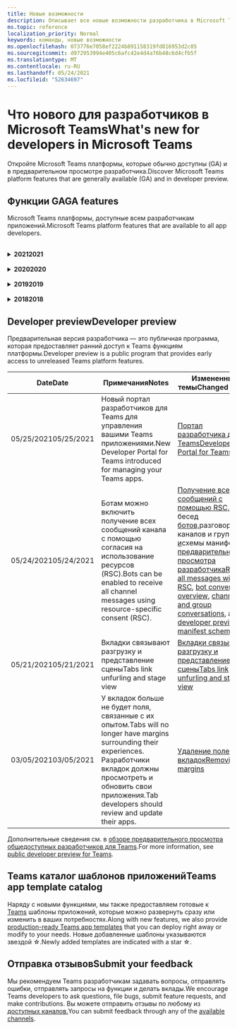 ```yaml
---
title: Новые возможности
description: Описывает все новые возможности разработчика в Microsoft Teams
ms.topic: reference
localization_priority: Normal
keywords: команды, новые возможности
ms.openlocfilehash: 073776e7058ef2224b891158319fd816953d2c05
ms.sourcegitcommit: d972953994e405c6afc42e4d4a76b48c6d4cfb5f
ms.translationtype: MT
ms.contentlocale: ru-RU
ms.lasthandoff: 05/24/2021
ms.locfileid: "52634697"
---
```

# <a name="whats-new-for-developers-in-microsoft-teams"></a><span data-ttu-id="740b9-104">Что нового для разработчиков в Microsoft Teams</span><span class="sxs-lookup"><span data-stu-id="740b9-104">What's new for developers in Microsoft Teams</span></span>

<span data-ttu-id="740b9-105">Откройте Microsoft Teams платформы, которые обычно доступны (GA) и в предварительном просмотре разработчика.</span><span class="sxs-lookup"><span data-stu-id="740b9-105">Discover Microsoft Teams platform features that are generally available (GA) and in developer preview.</span></span>

## <a name="ga-features"></a><span data-ttu-id="740b9-106">Функции GA</span><span class="sxs-lookup"><span data-stu-id="740b9-106">GA features</span></span>

<span data-ttu-id="740b9-107">Microsoft Teams платформы, доступные всем разработчикам приложений.</span><span class="sxs-lookup"><span data-stu-id="740b9-107">Microsoft Teams platform features that are available to all app developers.</span></span>

<br>

<details>

<summary><span data-ttu-id="740b9-108"><b>2021</b></span><span class="sxs-lookup"><span data-stu-id="740b9-108"><b>2021</b></span></span></summary>

| <span data-ttu-id="740b9-109">**Date**</span><span class="sxs-lookup"><span data-stu-id="740b9-109">**Date**</span></span> | <span data-ttu-id="740b9-110">**Примечания**</span><span class="sxs-lookup"><span data-stu-id="740b9-110">**Notes**</span></span> | <span data-ttu-id="740b9-111">**Измененные темы**</span><span class="sxs-lookup"><span data-stu-id="740b9-111">**Changed topics**</span></span> |
| -------- | --------- | ------------------ |
|<span data-ttu-id="740b9-112">5/24/2021</span><span class="sxs-lookup"><span data-stu-id="740b9-112">5/24/2021</span></span>|<span data-ttu-id="740b9-113">Обновленные Teams руководства по разработке приложений с мобильными шаблонами и другими.</span><span class="sxs-lookup"><span data-stu-id="740b9-113">Updated Teams app design guidelines with mobile patterns and more.</span></span>|[<span data-ttu-id="740b9-114">Проектирование Teams приложения</span><span class="sxs-lookup"><span data-stu-id="740b9-114">Designing your Teams app</span></span>](~/concepts/design/design-teams-app-overview.md)
|<span data-ttu-id="740b9-115">03/18/2021</span><span class="sxs-lookup"><span data-stu-id="740b9-115">03/18/2021</span></span>|<span data-ttu-id="740b9-116">Примечание. Пожалуйста, обнови версию **4.10** или выше SDK Bot Framework, как мы начали с процесса амортизации для `TeamsInfo.getMembers` и `TeamsInfo.GetMembersAsync` .</span><span class="sxs-lookup"><span data-stu-id="740b9-116">Notice: **Please update to version 4.10 or above of the Bot Framework SDK** as we've started with the deprecation process for `TeamsInfo.getMembers` and `TeamsInfo.GetMembersAsync`.</span></span> | [<span data-ttu-id="740b9-117">Изменения API-интерфейса Bot для участников группы или чата</span><span class="sxs-lookup"><span data-stu-id="740b9-117">Bot API Changes for Team/Chat Members</span></span>](resources/team-chat-member-api-changes.md) |
|<span data-ttu-id="740b9-118">05/13/2021</span><span class="sxs-lookup"><span data-stu-id="740b9-118">05/13/2021</span></span>|<span data-ttu-id="740b9-119">Добавлены сведения о mConnect и Skooler.</span><span class="sxs-lookup"><span data-stu-id="740b9-119">Added information on mConnect and Skooler.</span></span>|[<span data-ttu-id="740b9-120">Система управления обучением Moodle</span><span class="sxs-lookup"><span data-stu-id="740b9-120">Moodle learning management system</span></span>](resources/moodle-overview.md)
|<span data-ttu-id="740b9-121">05/10/2021</span><span class="sxs-lookup"><span data-stu-id="740b9-121">05/10/2021</span></span>| <span data-ttu-id="740b9-122">Манифест v1.10 выпущен.</span><span class="sxs-lookup"><span data-stu-id="740b9-122">Manifest v1.10 is released.</span></span>|[<span data-ttu-id="740b9-123">Схема манифеста</span><span class="sxs-lookup"><span data-stu-id="740b9-123">Manifest schema</span></span>](resources/schema/manifest-schema.md) |
|<span data-ttu-id="740b9-124">05/10/2021</span><span class="sxs-lookup"><span data-stu-id="740b9-124">05/10/2021</span></span>| <span data-ttu-id="740b9-125">Новая функция настройки приложения.</span><span class="sxs-lookup"><span data-stu-id="740b9-125">New app customization feature.</span></span>| [<span data-ttu-id="740b9-126">Включить оргии для настройки приложения</span><span class="sxs-lookup"><span data-stu-id="740b9-126">Enable orgs to customize your app</span></span>](concepts/design/enable-app-customization.md) |
|<span data-ttu-id="740b9-127">05/07/2021</span><span class="sxs-lookup"><span data-stu-id="740b9-127">05/07/2021</span></span>| <span data-ttu-id="740b9-128">Глубокие ссылки для аудио- и видеозвонков в чате.</span><span class="sxs-lookup"><span data-stu-id="740b9-128">Deep links for audio and video calls in chat.</span></span> |[<span data-ttu-id="740b9-129">Прямые ссылки</span><span class="sxs-lookup"><span data-stu-id="740b9-129">Deep links</span></span>](concepts/build-and-test/deep-links.md#deep-linking-to-an-audio-or-audio-video-call) |
|<span data-ttu-id="740b9-130">04/30/2021</span><span class="sxs-lookup"><span data-stu-id="740b9-130">04/30/2021</span></span>|<span data-ttu-id="740b9-131">Новые рекомендации по публикации приложений в Teams магазине.</span><span class="sxs-lookup"><span data-stu-id="740b9-131">New guidance on how to publish apps to the Teams store.</span></span>|<span data-ttu-id="740b9-132">[Публикация приложения в Teams и](concepts/deploy-and-publish/appsource/publish.md)Teams для [хранения](concepts/deploy-and-publish/appsource/prepare/teams-store-validation-guidelines.md)</span><span class="sxs-lookup"><span data-stu-id="740b9-132">[Publish your app to the Teams store](concepts/deploy-and-publish/appsource/publish.md), [Teams store validation guidelines](concepts/deploy-and-publish/appsource/prepare/teams-store-validation-guidelines.md)</span></span> |
| <span data-ttu-id="740b9-133">04/29/2021</span><span class="sxs-lookup"><span data-stu-id="740b9-133">04/29/2021</span></span> | <span data-ttu-id="740b9-134">Новое: универсальные действия для адаптивных карт.</span><span class="sxs-lookup"><span data-stu-id="740b9-134">New: Universal Actions for Adaptive Cards.</span></span> | [<span data-ttu-id="740b9-135">Универсальные действия для адаптивных карточек</span><span class="sxs-lookup"><span data-stu-id="740b9-135">Universal Actions for Adaptive Cards</span></span>](task-modules-and-cards/cards/universal-actions-for-adaptive-cards/overview.md) |
|<span data-ttu-id="740b9-136">03/18/2021</span><span class="sxs-lookup"><span data-stu-id="740b9-136">03/18/2021</span></span>|<span data-ttu-id="740b9-137">Примечание. Обновление до версии 4.10 или выше SDK Bot Framework, как мы начали с процесса амортизации для `TeamsInfo.getMembers` и `TeamsInfo.GetMembersAsync` .</span><span class="sxs-lookup"><span data-stu-id="740b9-137">Notice: Update to version 4.10 or above of the Bot Framework SDK, as we've started with the deprecation process for `TeamsInfo.getMembers` and `TeamsInfo.GetMembersAsync`.</span></span> | [<span data-ttu-id="740b9-138">Изменения API-интерфейса Bot для участников группы или чата</span><span class="sxs-lookup"><span data-stu-id="740b9-138">Bot API Changes for Team/Chat Members</span></span>](resources/team-chat-member-api-changes.md) |
|<span data-ttu-id="740b9-139">03/05/2021</span><span class="sxs-lookup"><span data-stu-id="740b9-139">03/05/2021</span></span>|<span data-ttu-id="740b9-140">Примечание. У вкладок больше не будет поля, связанные с их опытом.</span><span class="sxs-lookup"><span data-stu-id="740b9-140">Notice: Tabs will no longer have margins surrounding their experiences.</span></span> <span data-ttu-id="740b9-141">Разработчики вкладок должны просмотреть и обновить свои приложения.</span><span class="sxs-lookup"><span data-stu-id="740b9-141">Tab developers should review and update their apps.</span></span> | [<span data-ttu-id="740b9-142">Удаление полей вкладок</span><span class="sxs-lookup"><span data-stu-id="740b9-142">Removing tab margins</span></span>](resources/removing-tab-margins.md) |
|<span data-ttu-id="740b9-143">03/05/2021</span><span class="sxs-lookup"><span data-stu-id="740b9-143">03/05/2021</span></span>|<span data-ttu-id="740b9-144">По умолчанию область установки и возможности групповой установки в предварительном просмотре разработчика.</span><span class="sxs-lookup"><span data-stu-id="740b9-144">Default install scope and group capability is in developer preview.</span></span>| [<span data-ttu-id="740b9-145">Возможности установки по умолчанию и группы</span><span class="sxs-lookup"><span data-stu-id="740b9-145">Default install scope and group capability</span></span>](concepts/deploy-and-publish/add-default-install-scope.md) |
|<span data-ttu-id="740b9-146">03/05/2021</span><span class="sxs-lookup"><span data-stu-id="740b9-146">03/05/2021</span></span>|<span data-ttu-id="740b9-147">Reorder personal app tabs.</span><span class="sxs-lookup"><span data-stu-id="740b9-147">Reorder personal app tabs.</span></span>|[<span data-ttu-id="740b9-148">Reorder the chat tab in personal apps</span><span class="sxs-lookup"><span data-stu-id="740b9-148">Reorder the chat tab in personal apps</span></span>](tabs/how-to/create-tab-pages/content-page.md#reorder-static-personal-tabs)|
|<span data-ttu-id="740b9-149">03/04/2021</span><span class="sxs-lookup"><span data-stu-id="740b9-149">03/04/2021</span></span>|<span data-ttu-id="740b9-150">Маскировка сведений в адаптивных картах.</span><span class="sxs-lookup"><span data-stu-id="740b9-150">Information masking in Adaptive cards.</span></span>| [<span data-ttu-id="740b9-151">Маскировка сведений в адаптивных картах</span><span class="sxs-lookup"><span data-stu-id="740b9-151">Information masking in Adaptive cards</span></span>](task-modules-and-cards/cards/cards-format.md#information-masking-in-adaptive-cards) |
|<span data-ttu-id="740b9-152">02/19/2021</span><span class="sxs-lookup"><span data-stu-id="740b9-152">02/19/2021</span></span>|<span data-ttu-id="740b9-153">Добавлены возможности расположения.</span><span class="sxs-lookup"><span data-stu-id="740b9-153">Added location capabilities.</span></span> <br/> <span data-ttu-id="740b9-154">Сведения о возможностях расположения добавляются в обзор возможностей устройства, разрешения родных устройств, интеграцию возможностей мультимедиа, а также файлы возможностей сканера QR или штрихкода.</span><span class="sxs-lookup"><span data-stu-id="740b9-154">Location capabilities information is added in the device capabilities overview, native device permissions, integrate media capabilities, and QR or barcode scanner capability files.</span></span>|<span data-ttu-id="740b9-155">[Обзор](concepts/device-capabilities/device-capabilities-overview.md), [Запрос разрешений устройств](concepts/device-capabilities/native-device-permissions.md), [Интеграция возможностей](concepts/device-capabilities/mobile-camera-image-permissions.md)мультимедиа , [Интеграция QR](concepts/device-capabilities/qr-barcode-scanner-capability.md)или возможности сканера штрихкодов , [Интеграция возможностей расположения](concepts/device-capabilities/location-capability.md)</span><span class="sxs-lookup"><span data-stu-id="740b9-155">[Overview](concepts/device-capabilities/device-capabilities-overview.md), [Request device permissions](concepts/device-capabilities/native-device-permissions.md), [Integrate media capabilities](concepts/device-capabilities/mobile-camera-image-permissions.md), [Integrate QR or barcode scanner capability](concepts/device-capabilities/qr-barcode-scanner-capability.md), [Integrate location capabilities](concepts/device-capabilities/location-capability.md)</span></span> |
|<span data-ttu-id="740b9-156">02/18/2021</span><span class="sxs-lookup"><span data-stu-id="740b9-156">02/18/2021</span></span>|<span data-ttu-id="740b9-157">Добавлена возможность сканера QR или штрихкода.</span><span class="sxs-lookup"><span data-stu-id="740b9-157">Added QR or barcode scanner capability.</span></span> <br/> <span data-ttu-id="740b9-158">Сведения о возможностях сканера QR или штрихкодов добавляются в обзор возможностей устройства, разрешения на личные устройства и интеграцию файлов возможностей мультимедиа.</span><span class="sxs-lookup"><span data-stu-id="740b9-158">QR or barcode scanner  capability information is added in the device capabilities overview, native device permissions, and integrate media capabilities files.</span></span>|<span data-ttu-id="740b9-159">[Обзор](concepts/device-capabilities/device-capabilities-overview.md), [Запрос разрешений устройств](concepts/device-capabilities/native-device-permissions.md), [Интеграция возможностей мультимедиа](concepts/device-capabilities/mobile-camera-image-permissions.md), [Интеграция QR или сканер штрихкодов](concepts/device-capabilities/qr-barcode-scanner-capability.md)</span><span class="sxs-lookup"><span data-stu-id="740b9-159">[Overview](concepts/device-capabilities/device-capabilities-overview.md), [Request device permissions](concepts/device-capabilities/native-device-permissions.md), [Integrate media capabilities](concepts/device-capabilities/mobile-camera-image-permissions.md), [Integrate QR or barcode scanner capability](concepts/device-capabilities/qr-barcode-scanner-capability.md)</span></span> |
|<span data-ttu-id="740b9-160">02/09/2021</span><span class="sxs-lookup"><span data-stu-id="740b9-160">02/09/2021</span></span>|<span data-ttu-id="740b9-161">Добавлен обзор возможностей устройства.</span><span class="sxs-lookup"><span data-stu-id="740b9-161">Added device capabilities overview.</span></span> <br/> <span data-ttu-id="740b9-162">Сведения о возможностях микрофона добавляются в разрешения на родном устройстве и интегрируют файлы возможностей мультимедиа.</span><span class="sxs-lookup"><span data-stu-id="740b9-162">Microphone capability information is added in the native device permissions and integrate media capabilities files.</span></span>|<span data-ttu-id="740b9-163">[Обзор](concepts/device-capabilities/device-capabilities-overview.md), [Запрос разрешений устройств](concepts/device-capabilities/native-device-permissions.md), [Интеграция возможностей мультимедиа](concepts/device-capabilities/mobile-camera-image-permissions.md)</span><span class="sxs-lookup"><span data-stu-id="740b9-163">[Overview](concepts/device-capabilities/device-capabilities-overview.md), [Request device permissions](concepts/device-capabilities/native-device-permissions.md), [Integrate media capabilities](concepts/device-capabilities/mobile-camera-image-permissions.md)</span></span>|

<br>

</details>

<br>

<details>
  
<summary><span data-ttu-id="740b9-164"><b>2020</b></span><span class="sxs-lookup"><span data-stu-id="740b9-164"><b>2020</b></span></span></summary>

| <span data-ttu-id="740b9-165">**Date**</span><span class="sxs-lookup"><span data-stu-id="740b9-165">**Date**</span></span> | <span data-ttu-id="740b9-166">**Примечания**</span><span class="sxs-lookup"><span data-stu-id="740b9-166">**Notes**</span></span> | <span data-ttu-id="740b9-167">**Измененные темы**</span><span class="sxs-lookup"><span data-stu-id="740b9-167">**Changed topics**</span></span> |
| -------- | --------- | ------------------ |
|<span data-ttu-id="740b9-168">11/30/2020</span><span class="sxs-lookup"><span data-stu-id="740b9-168">11/30/2020</span></span>|<span data-ttu-id="740b9-169">Интеграция платформы удостоверений с Teams набор средств и Visual Studio Code для вкладок.</span><span class="sxs-lookup"><span data-stu-id="740b9-169">Identity platform integration with Teams Toolkit and Visual Studio Code for tabs.</span></span>|[<span data-ttu-id="740b9-170">Проверка подлинности с одним входом с Teams набор средств и Visual Studio Code для вкладок</span><span class="sxs-lookup"><span data-stu-id="740b9-170">Single sign-on authentication with Teams Toolkit and Visual Studio Code for tabs</span></span>](toolkit/visual-studio-code-tab-sso.md)|
|<span data-ttu-id="740b9-171">11/16/2020</span><span class="sxs-lookup"><span data-stu-id="740b9-171">11/16/2020</span></span>|<span data-ttu-id="740b9-172">Teams манифеста приложения, обновленного до версии 1.8.</span><span class="sxs-lookup"><span data-stu-id="740b9-172">Teams app manifest updated to version 1.8.</span></span>|[<span data-ttu-id="740b9-173">Справка: схема манифеста для Microsoft Teams</span><span class="sxs-lookup"><span data-stu-id="740b9-173">Reference: Manifest schema for Microsoft Teams</span></span>](resources/schema/manifest-schema.md)|
|<span data-ttu-id="740b9-174">11/10/2020</span><span class="sxs-lookup"><span data-stu-id="740b9-174">11/10/2020</span></span>|<span data-ttu-id="740b9-175">Teams руководства по разработке ботов.</span><span class="sxs-lookup"><span data-stu-id="740b9-175">Teams bot design guidelines.</span></span>|[<span data-ttu-id="740b9-176">Рекомендации по проектированию ботов</span><span class="sxs-lookup"><span data-stu-id="740b9-176">Bot design guidelines</span></span>](bots/design/bots.md)|
|<span data-ttu-id="740b9-177">09/30/2020</span><span class="sxs-lookup"><span data-stu-id="740b9-177">09/30/2020</span></span>|<span data-ttu-id="740b9-178">Теперь поддерживается отправка и получение файлов ботам на мобильных устройствах.</span><span class="sxs-lookup"><span data-stu-id="740b9-178">Sending and receiving files to bots on mobile devices is now supported.</span></span>|[<span data-ttu-id="740b9-179">Отправка и получение файлов через бот</span><span class="sxs-lookup"><span data-stu-id="740b9-179">Send and receive files through your bot</span></span>](resources/bot-v3/bots-files.md)|
|<span data-ttu-id="740b9-180">09/22/2020</span><span class="sxs-lookup"><span data-stu-id="740b9-180">09/22/2020</span></span>|<span data-ttu-id="740b9-181">Новые сведения для начала работы с Teams разработкой.</span><span class="sxs-lookup"><span data-stu-id="740b9-181">New information for getting started with Teams development.</span></span>|[<span data-ttu-id="740b9-182">Создание первого обзора Teams приложения</span><span class="sxs-lookup"><span data-stu-id="740b9-182">Build your first Teams app overview</span></span>](build-your-first-app/build-first-app-overview.md)|
|<span data-ttu-id="740b9-183">09/18/2020</span><span class="sxs-lookup"><span data-stu-id="740b9-183">09/18/2020</span></span>|<span data-ttu-id="740b9-184">Поддержка приложений для собраний Teams (Предварительная версия выпуска).</span><span class="sxs-lookup"><span data-stu-id="740b9-184">Support for in-meeting Teams apps (Release Preview).</span></span>|<span data-ttu-id="740b9-185">[Создание приложений для Teams собраний](apps-in-teams-meetings/create-apps-for-teams-meetings.md) и [приложений в Teams собраниях](apps-in-teams-meetings/teams-apps-in-meetings.md)</span><span class="sxs-lookup"><span data-stu-id="740b9-185">[Create apps for Teams meetings](apps-in-teams-meetings/create-apps-for-teams-meetings.md) and [Apps in Teams meetings](apps-in-teams-meetings/teams-apps-in-meetings.md)</span></span>|
|<span data-ttu-id="740b9-186">08/19/2020</span><span class="sxs-lookup"><span data-stu-id="740b9-186">08/19/2020</span></span>|<span data-ttu-id="740b9-187">Импорт Teams с помощью Microsoft Graph.</span><span class="sxs-lookup"><span data-stu-id="740b9-187">Import Teams messages with Microsoft Graph.</span></span>|[<span data-ttu-id="740b9-188">Импорт сообщений из сторонних платформ в Teams с помощью Microsoft Graph</span><span class="sxs-lookup"><span data-stu-id="740b9-188">Import third-party platform messages to Teams using Microsoft Graph</span></span>](graph-api/import-messages/import-external-messages-to-teams.md)
| <span data-ttu-id="740b9-189">08/12/2020</span><span class="sxs-lookup"><span data-stu-id="740b9-189">08/12/2020</span></span> |<span data-ttu-id="740b9-190">Поддержка адаптивных карт в входящий веб-сайт перенесена в ga.</span><span class="sxs-lookup"><span data-stu-id="740b9-190">Adaptive Cards support in incoming webhook moved to GA.</span></span>|[<span data-ttu-id="740b9-191">Отправка адаптивных карточек с помощью входящего веб-перехватчика</span><span class="sxs-lookup"><span data-stu-id="740b9-191">Send adaptive cards using an incoming webhook</span></span>](~/webhooks-and-connectors/how-to/connectors-using.md#send-adaptive-cards-using-an-incoming-webhook) |
|<span data-ttu-id="740b9-192">08/10/2020</span><span class="sxs-lookup"><span data-stu-id="740b9-192">08/10/2020</span></span>|<span data-ttu-id="740b9-193">Начало создания Teams приложений с помощью Visual Studio набор средств.</span><span class="sxs-lookup"><span data-stu-id="740b9-193">Get started building Teams apps with the Visual Studio Toolkit.</span></span>|[<span data-ttu-id="740b9-194">Создание приложений с помощью Microsoft Teams набор средств и Visual Studio Code</span><span class="sxs-lookup"><span data-stu-id="740b9-194">Build apps with the Microsoft Teams Toolkit and Visual Studio Code</span></span>](toolkit/visual-studio-overview.md) |
|<span data-ttu-id="740b9-195">08/06/2020</span><span class="sxs-lookup"><span data-stu-id="740b9-195">08/06/2020</span></span>|<span data-ttu-id="740b9-196">Поддержка проверки подлинности tabs SSO.</span><span class="sxs-lookup"><span data-stu-id="740b9-196">Support for Tabs SSO authentication.</span></span>|[<span data-ttu-id="740b9-197">Разработка вкладки SSO Microsoft Teams</span><span class="sxs-lookup"><span data-stu-id="740b9-197">Develop an SSO Microsoft Teams Tab</span></span>](tabs/how-to/authentication/auth-aad-sso.md#develop-an-sso-microsoft-teams-tab) |
|<span data-ttu-id="740b9-198">07/27/2020</span><span class="sxs-lookup"><span data-stu-id="740b9-198">07/27/2020</span></span> | <span data-ttu-id="740b9-199">Graph активных ботов и сообщений (Public Preview).</span><span class="sxs-lookup"><span data-stu-id="740b9-199">Graph proactive bots and messages (Public Preview).</span></span>|[<span data-ttu-id="740b9-200">Включить активную установку ботов и активный обмен сообщениями в Teams с microsoft Graph</span><span class="sxs-lookup"><span data-stu-id="740b9-200">Enable proactive bot installation and proactive messaging in Teams with Microsoft Graph</span></span>](graph-api/proactive-bots-and-messages/graph-proactive-bots-and-messages.md)|
| <span data-ttu-id="740b9-201">07/22/2020</span><span class="sxs-lookup"><span data-stu-id="740b9-201">07/22/2020</span></span> |<span data-ttu-id="740b9-202">Обновления возможностей мобильных устройств.</span><span class="sxs-lookup"><span data-stu-id="740b9-202">Mobile device capability updates.</span></span>|[<span data-ttu-id="740b9-203">Запрос разрешений устройства для вкладки Microsoft Teams</span><span class="sxs-lookup"><span data-stu-id="740b9-203">Request device permissions for your Microsoft Teams tab</span></span>](concepts/device-capabilities/native-device-permissions.md) |
|<span data-ttu-id="740b9-204">07/20/2020</span><span class="sxs-lookup"><span data-stu-id="740b9-204">07/20/2020</span></span>|<span data-ttu-id="740b9-205">Teams Средство проверки приложений для отправки appSource.</span><span class="sxs-lookup"><span data-stu-id="740b9-205">Teams App Validation Tool for AppSource submissions.</span></span>|[<span data-ttu-id="740b9-206">Teams Средство проверки приложений</span><span class="sxs-lookup"><span data-stu-id="740b9-206">Teams App Validation Tool</span></span>](concepts/deploy-and-publish/appsource/prepare/submission-checklist.md)
|<span data-ttu-id="740b9-207">07/15/2020</span><span class="sxs-lookup"><span data-stu-id="740b9-207">07/15/2020</span></span>|<span data-ttu-id="740b9-208">Создание виртуального помощника для Teams.</span><span class="sxs-lookup"><span data-stu-id="740b9-208">Create a virtual assistant for Teams.</span></span>|[<span data-ttu-id="740b9-209">Виртуальный помощник для Microsoft Teams</span><span class="sxs-lookup"><span data-stu-id="740b9-209">Virtual Assistant for Microsoft Teams</span></span>](samples/virtual-assistant.md)|
|<span data-ttu-id="740b9-210">07/14/2020</span><span class="sxs-lookup"><span data-stu-id="740b9-210">07/14/2020</span></span>|<span data-ttu-id="740b9-211">Наружная документация по индикатору нагрузки.</span><span class="sxs-lookup"><span data-stu-id="740b9-211">Surfacing a native loading indicator documentation.</span></span>|[<span data-ttu-id="740b9-212">Отображение индикатора загрузки</span><span class="sxs-lookup"><span data-stu-id="740b9-212">Showing a native loading indicator</span></span>](tabs/how-to/create-tab-pages/content-page.md#show-a-native-loading-indicator)
|<span data-ttu-id="740b9-213">07/01/2020</span><span class="sxs-lookup"><span data-stu-id="740b9-213">07/01/2020</span></span>|<span data-ttu-id="740b9-214">Начало создания Teams приложений с помощью Visual Studio Code набор средств.</span><span class="sxs-lookup"><span data-stu-id="740b9-214">Get started building Teams apps with the Visual Studio Code Toolkit.</span></span>|[<span data-ttu-id="740b9-215">Создание приложений с помощью Microsoft Teams набор средств и Visual Studio Code</span><span class="sxs-lookup"><span data-stu-id="740b9-215">Build apps with the Microsoft Teams Toolkit and Visual Studio Code</span></span>](toolkit/visual-studio-code-overview.md) |
|<span data-ttu-id="740b9-216">07/01/2020</span><span class="sxs-lookup"><span data-stu-id="740b9-216">07/01/2020</span></span>|<span data-ttu-id="740b9-217">Один вход для вкладок GA для Teams и настольных клиентов.</span><span class="sxs-lookup"><span data-stu-id="740b9-217">Single sign-on for tabs GA for Teams web and desktop clients.</span></span>|[<span data-ttu-id="740b9-218">Единый Sign-On (SSO)</span><span class="sxs-lookup"><span data-stu-id="740b9-218">Single Sign-On (SSO)</span></span>](tabs/how-to/authentication/auth-aad-sso.md)|
|<span data-ttu-id="740b9-219">06/05/2020</span><span class="sxs-lookup"><span data-stu-id="740b9-219">06/05/2020</span></span>| <span data-ttu-id="740b9-220">Схема манифеста обновлена до версии 1.7.</span><span class="sxs-lookup"><span data-stu-id="740b9-220">Manifest schema updated to version 1.7.</span></span>| [<span data-ttu-id="740b9-221">Справка: схема манифеста для Microsoft Teams</span><span class="sxs-lookup"><span data-stu-id="740b9-221">Reference: Manifest schema for Microsoft Teams</span></span>](resources/schema/manifest-schema.md)|
|<span data-ttu-id="740b9-222">05/18/2020</span><span class="sxs-lookup"><span data-stu-id="740b9-222">05/18/2020</span></span>|<span data-ttu-id="740b9-223">Интеграция Power Virtual Agents с Teams.</span><span class="sxs-lookup"><span data-stu-id="740b9-223">Integrate Power Virtual Agents with Teams.</span></span>|[<span data-ttu-id="740b9-224">Интеграция Power Virtual Agents чат-бота с Microsoft Teams</span><span class="sxs-lookup"><span data-stu-id="740b9-224">Integrate a Power Virtual Agents chatbot with Microsoft Teams</span></span>](bots/how-to/add-power-virtual-agents-bot-to-teams.md)|
|<span data-ttu-id="740b9-225">04/01/2020</span><span class="sxs-lookup"><span data-stu-id="740b9-225">04/01/2020</span></span>|<span data-ttu-id="740b9-226">Интеграция систем WFM с соединитетелем Shifts для Teams.</span><span class="sxs-lookup"><span data-stu-id="740b9-226">Integrate WFM systems with Shifts Connector for Teams.</span></span>|[<span data-ttu-id="740b9-227">Microsoft Teams Сдвиг соединители WFM</span><span class="sxs-lookup"><span data-stu-id="740b9-227">Microsoft Teams Shifts WFM connectors</span></span>](samples/shifts-wfm-connectors.md)
| <span data-ttu-id="740b9-228">03/24/2020</span><span class="sxs-lookup"><span data-stu-id="740b9-228">03/24/2020</span></span> | <span data-ttu-id="740b9-229">Добавлена поддержка для получения одного участника беседы и дополнительная поддержка для получения страниц участников.</span><span class="sxs-lookup"><span data-stu-id="740b9-229">Added support for retrieving a single member of a conversation, and additional support for retrieving paged members.</span></span> | [<span data-ttu-id="740b9-230">Получите контекст Teams для вашего бота</span><span class="sxs-lookup"><span data-stu-id="740b9-230">Get Teams context for your bot</span></span>](~/bots/how-to/get-teams-context.md) |

<br>

</details>

<br>

<details>
  
<summary><span data-ttu-id="740b9-231"><b>2019</b></span><span class="sxs-lookup"><span data-stu-id="740b9-231"><b>2019</b></span></span></summary>

| <span data-ttu-id="740b9-232">**Date**</span><span class="sxs-lookup"><span data-stu-id="740b9-232">**Date**</span></span> | <span data-ttu-id="740b9-233">**Примечания**</span><span class="sxs-lookup"><span data-stu-id="740b9-233">**Notes**</span></span> | <span data-ttu-id="740b9-234">**Измененные темы**</span><span class="sxs-lookup"><span data-stu-id="740b9-234">**Changed topics**</span></span> |
| -------- | --------- | ------------------ |
| <span data-ttu-id="740b9-235">12/26/2019</span><span class="sxs-lookup"><span data-stu-id="740b9-235">12/26/2019</span></span> | <span data-ttu-id="740b9-236">Параметр полезной нагрузки, отправленной боту, больше не шифруется, что позволяет использовать это значение для создания глубоких ссылок `replyToId` на эти сообщения.</span><span class="sxs-lookup"><span data-stu-id="740b9-236">The `replyToId` parameter in payloads sent to a bot is no longer encrypted, allowing you to use this value to construct deeplinks to these messages.</span></span> <span data-ttu-id="740b9-237">Полезной нагрузки сообщения включают зашифрованные значения в параметре `legacy.replyToId` .</span><span class="sxs-lookup"><span data-stu-id="740b9-237">Message payloads include the encrypted values in the parameter `legacy.replyToId`.</span></span>  |
| <span data-ttu-id="740b9-238">11/05/2019</span><span class="sxs-lookup"><span data-stu-id="740b9-238">11/05/2019</span></span> | <span data-ttu-id="740b9-239">Один вход с помощью Teams JavaScript SDK.</span><span class="sxs-lookup"><span data-stu-id="740b9-239">Single sign-on using the Teams JavaScript SDK.</span></span> | [<span data-ttu-id="740b9-240">Единый вход</span><span class="sxs-lookup"><span data-stu-id="740b9-240">Single sign-on</span></span>](tabs/how-to/authentication/auth-aad-sso.md) |
| <span data-ttu-id="740b9-241">10/31/2019</span><span class="sxs-lookup"><span data-stu-id="740b9-241">10/31/2019</span></span> | <span data-ttu-id="740b9-242">Разговорные боты и документация по расширению обмена сообщениями обновлены с учетом SDK 4.6 Bot Framework.</span><span class="sxs-lookup"><span data-stu-id="740b9-242">Conversational bots and messaging extension documentation updated to reflect the 4.6 Bot Framework SDK.</span></span> <span data-ttu-id="740b9-243">Документация по SDK v3 доступна в разделе Ресурсы.</span><span class="sxs-lookup"><span data-stu-id="740b9-243">Documentation for the v3 SDK is available in the Resources section.</span></span> | <span data-ttu-id="740b9-244">Вся документация по расширению ботов и сообщений.</span><span class="sxs-lookup"><span data-stu-id="740b9-244">All bot and messaging extension documentation.</span></span> |
| <span data-ttu-id="740b9-245">10/31/2019</span><span class="sxs-lookup"><span data-stu-id="740b9-245">10/31/2019</span></span> | <span data-ttu-id="740b9-246">Новая структура документации и рефакторинг основных статей.</span><span class="sxs-lookup"><span data-stu-id="740b9-246">New documentation structure, and major article refactoring.</span></span> <span data-ttu-id="740b9-247">Пожалуйста, сообщайте о каких-либо мертвых ссылках или 404's, создав GitHub проблемы.</span><span class="sxs-lookup"><span data-stu-id="740b9-247">Please report any dead links or 404's by creating a GitHub Issue.</span></span> | <span data-ttu-id="740b9-248">Все из них!</span><span class="sxs-lookup"><span data-stu-id="740b9-248">All of them!</span></span> |
| <span data-ttu-id="740b9-249">09/13/2019</span><span class="sxs-lookup"><span data-stu-id="740b9-249">09/13/2019</span></span> | <span data-ttu-id="740b9-250">Бот запроса устанавливается из расширения обмена сообщениями на основе действий.</span><span class="sxs-lookup"><span data-stu-id="740b9-250">Request bot is installed from action-based messaging extension.</span></span> | [<span data-ttu-id="740b9-251">Инициировать действия с расширениями обмена сообщениями</span><span class="sxs-lookup"><span data-stu-id="740b9-251">Initiate actions with messaging extensions</span></span>](resources/messaging-extension-v3/create-extensions.md#request-to-install-your-conversational-bot)
| <span data-ttu-id="740b9-252">08/28/2019</span><span class="sxs-lookup"><span data-stu-id="740b9-252">08/28/2019</span></span> | <span data-ttu-id="740b9-253">Поддержка частных каналов на вкладке и соединители.</span><span class="sxs-lookup"><span data-stu-id="740b9-253">Support for private channels in tabs and Connectors.</span></span> | [<span data-ttu-id="740b9-254">Получение контекста для вкладки</span><span class="sxs-lookup"><span data-stu-id="740b9-254">Get context for your tab</span></span>](tabs/how-to/access-teams-context.md#retrieving-context-in-private-channels) |
| <span data-ttu-id="740b9-255">06/20/2019</span><span class="sxs-lookup"><span data-stu-id="740b9-255">06/20/2019</span></span> | <span data-ttu-id="740b9-256">Поделитесь внешним веб-сайтом с внешнего веб-сайта в Teams канал.</span><span class="sxs-lookup"><span data-stu-id="740b9-256">Share an external website, from an external website, into a Teams channel.</span></span> | [<span data-ttu-id="740b9-257">Поделиться с Teams</span><span class="sxs-lookup"><span data-stu-id="740b9-257">Share to Teams</span></span>](~/share-to-teams.md) |
| <span data-ttu-id="740b9-258">05/25/2019</span><span class="sxs-lookup"><span data-stu-id="740b9-258">05/25/2019</span></span> | <span data-ttu-id="740b9-259">Ответьте сообщением бота из модуля задач.</span><span class="sxs-lookup"><span data-stu-id="740b9-259">Respond with bot message from task module.</span></span> | [<span data-ttu-id="740b9-260">Отвечать сообщением бота из модуля задач</span><span class="sxs-lookup"><span data-stu-id="740b9-260">Respond with bot message from task module</span></span>](resources/messaging-extension-v3/create-extensions.md#respond-with-an-adaptive-card-message-sent-from-a-bot) |
| <span data-ttu-id="740b9-261">05/25/2019</span><span class="sxs-lookup"><span data-stu-id="740b9-261">05/25/2019</span></span> | <span data-ttu-id="740b9-262">Боты в групповых чатах.</span><span class="sxs-lookup"><span data-stu-id="740b9-262">Bots in group chats.</span></span> | [<span data-ttu-id="740b9-263">Взаимодействие с ботом в групповом чате или канале</span><span class="sxs-lookup"><span data-stu-id="740b9-263">Interact with a bot in group chat or channel</span></span>](~/concepts/bots/bot-conversations/bots-conv-channel.md) |
| <span data-ttu-id="740b9-264">05/20/2019</span><span class="sxs-lookup"><span data-stu-id="740b9-264">05/20/2019</span></span> | <span data-ttu-id="740b9-265">Локализация манифеста приложений.</span><span class="sxs-lookup"><span data-stu-id="740b9-265">App manifest localization.</span></span> | [<span data-ttu-id="740b9-266">Локализация приложений</span><span class="sxs-lookup"><span data-stu-id="740b9-266">App localization</span></span>](~/publishing/apps-localization.md) |
| <span data-ttu-id="740b9-267">05/20/2019</span><span class="sxs-lookup"><span data-stu-id="740b9-267">05/20/2019</span></span> | <span data-ttu-id="740b9-268">Действия сообщения.</span><span class="sxs-lookup"><span data-stu-id="740b9-268">Message actions.</span></span> | [<span data-ttu-id="740b9-269">Действия сообщений</span><span class="sxs-lookup"><span data-stu-id="740b9-269">Message Actions</span></span>](resources/messaging-extension-v3/create-extensions.md#action-type-message-extensions) |
| <span data-ttu-id="740b9-270">05/20/2019</span><span class="sxs-lookup"><span data-stu-id="740b9-270">05/20/2019</span></span> | <span data-ttu-id="740b9-271">Разгрузка ссылок (пользовательские предварительные просмотры URL-адресов).</span><span class="sxs-lookup"><span data-stu-id="740b9-271">Link unfurling (custom URL previews).</span></span> | [<span data-ttu-id="740b9-272">Развертывание ссылки</span><span class="sxs-lookup"><span data-stu-id="740b9-272">Link unfurling</span></span>](messaging-extensions/how-to/link-unfurling.md)|
| <span data-ttu-id="740b9-273">05/06/2019</span><span class="sxs-lookup"><span data-stu-id="740b9-273">05/06/2019</span></span> | <span data-ttu-id="740b9-274">Программа сертификации приложений для приложений магазина.</span><span class="sxs-lookup"><span data-stu-id="740b9-274">Application Certification program for store apps.</span></span> | [<span data-ttu-id="740b9-275">Сертификация приложений</span><span class="sxs-lookup"><span data-stu-id="740b9-275">Application Certification</span></span>](~/concepts/deploy-and-publish/appsource/post-publish/overview.md#complete-microsoft-365-certification) |
| <span data-ttu-id="740b9-276">05/06/2019</span><span class="sxs-lookup"><span data-stu-id="740b9-276">05/06/2019</span></span> | <span data-ttu-id="740b9-277">Шаблоны приложений теперь доступны.</span><span class="sxs-lookup"><span data-stu-id="740b9-277">App Templates are now available.</span></span> | [<span data-ttu-id="740b9-278">Шаблоны приложений</span><span class="sxs-lookup"><span data-stu-id="740b9-278">App Templates</span></span>](~/samples/app-templates.md) |
| <span data-ttu-id="740b9-279">04/23/2019</span><span class="sxs-lookup"><span data-stu-id="740b9-279">04/23/2019</span></span> | <span data-ttu-id="740b9-280">Расширения обмена сообщениями на основе действий теперь доступны.</span><span class="sxs-lookup"><span data-stu-id="740b9-280">Action-based Messaging Extensions are now available.</span></span> | [<span data-ttu-id="740b9-281">Расширения сообщений на основе действий</span><span class="sxs-lookup"><span data-stu-id="740b9-281">Action-based Message Extensions</span></span>](~/concepts/messaging-extensions/create-extensions.md) |
| <span data-ttu-id="740b9-282">02/18/2019</span><span class="sxs-lookup"><span data-stu-id="740b9-282">02/18/2019</span></span> | <span data-ttu-id="740b9-283">Создание глубоких ссылок на частный чат не является предварительным и доступным для разработчика.</span><span class="sxs-lookup"><span data-stu-id="740b9-283">Creating deep links to private chat is out of developer preview and available.</span></span> | [<span data-ttu-id="740b9-284">Глубокая связь с чатом</span><span class="sxs-lookup"><span data-stu-id="740b9-284">Deep linking to a chat</span></span>](concepts/build-and-test/deep-links.md#deep-linking-to-a-chat) |
| <span data-ttu-id="740b9-285">01/23/2019</span><span class="sxs-lookup"><span data-stu-id="740b9-285">01/23/2019</span></span> | <span data-ttu-id="740b9-286">Сведения о SKU и licenceType в контексте вкладки.</span><span class="sxs-lookup"><span data-stu-id="740b9-286">Surfacing SKU and licenceType information in the tab context.</span></span> | [<span data-ttu-id="740b9-287">Tab Context</span><span class="sxs-lookup"><span data-stu-id="740b9-287">Tab Context</span></span>](~/concepts/tabs/tabs-context.md) |

<br>

</details>

<br>

<details>

<summary><span data-ttu-id="740b9-288"><b>2018</b></span><span class="sxs-lookup"><span data-stu-id="740b9-288"><b>2018</b></span></span></summary>

| <span data-ttu-id="740b9-289">**Date**</span><span class="sxs-lookup"><span data-stu-id="740b9-289">**Date**</span></span> | <span data-ttu-id="740b9-290">**Примечания**</span><span class="sxs-lookup"><span data-stu-id="740b9-290">**Notes**</span></span> | <span data-ttu-id="740b9-291">**Измененные темы**</span><span class="sxs-lookup"><span data-stu-id="740b9-291">**Changed topics**</span></span> |
| -------- | --------- | ------------------ |
| <span data-ttu-id="740b9-292">11/12/2018</span><span class="sxs-lookup"><span data-stu-id="740b9-292">11/12/2018</span></span> | <span data-ttu-id="740b9-293">Вкладки в групповом чате теперь доступны в выпущенной версии Teams и перенесены из предварительного просмотра разработчика.</span><span class="sxs-lookup"><span data-stu-id="740b9-293">Tabs in group chat is now available in the released version of Teams, and has been moved out of developer preview.</span></span> <span data-ttu-id="740b9-294">В рамках этой работы раздел вкладок был переработан для ясности.</span><span class="sxs-lookup"><span data-stu-id="740b9-294">As part of this work, the tabs section has been reworked for clarity.</span></span>| [<span data-ttu-id="740b9-295">Настраиваемые вкладки</span><span class="sxs-lookup"><span data-stu-id="740b9-295">Configurable tabs</span></span>](~/concepts/tabs/tabs-configurable.md) |
| <span data-ttu-id="740b9-296">11/11/2018</span><span class="sxs-lookup"><span data-stu-id="740b9-296">11/11/2018</span></span> | <span data-ttu-id="740b9-297">Начало работы для Node JS и для .NET/C# было обновлено, чтобы использовать App Studio в Teams, и был добавлен новый раздел о размещении приложений node Teams Azure.</span><span class="sxs-lookup"><span data-stu-id="740b9-297">Getting started for Node JS and for .NET/C# has been updated to use App Studio in Teams, and a new section has been added on hosting Node based Teams apps in Azure.</span></span> | <span data-ttu-id="740b9-298">Начало работы на платформе Microsoft Teams с [C#/.NET](~/get-started/get-started-dotnet-app-studio.md)и App Studio , начало работы на платформе Microsoft Teams с [Node JS](~/get-started/get-started-nodejs-app-studio.md)и App Studio , хост ваше приложение Teams узла в [Azure](~/get-started/get-started-nodejs-in-azure.md)</span><span class="sxs-lookup"><span data-stu-id="740b9-298">[Get started on the Microsoft Teams platform with C#/.NET and App Studio](~/get-started/get-started-dotnet-app-studio.md),  [Get started on the Microsoft Teams platform with Node JS and App Studio](~/get-started/get-started-nodejs-app-studio.md), [Host your Node Teams app in Azure](~/get-started/get-started-nodejs-in-azure.md)</span></span>|
| <span data-ttu-id="740b9-299">11/09/2018</span><span class="sxs-lookup"><span data-stu-id="740b9-299">11/09/2018</span></span> | <span data-ttu-id="740b9-300">Теперь можно создавать глубокие ссылки на частные чаты между пользователями.</span><span class="sxs-lookup"><span data-stu-id="740b9-300">You can now create deep links to private chats between users.</span></span> | [<span data-ttu-id="740b9-301">Глубокая связь с чатом</span><span class="sxs-lookup"><span data-stu-id="740b9-301">Deep linking to a chat</span></span>](concepts/build-and-test/deep-links.md#deep-linking-to-a-chat) |
| <span data-ttu-id="740b9-302">11/08/2018</span><span class="sxs-lookup"><span data-stu-id="740b9-302">11/08/2018</span></span> | <span data-ttu-id="740b9-303">SharePoint Framework 1.7 отгружена и вместе с ней новая функция для использования вкладки Microsoft Teams в качестве SharePoint Framework веб-части.</span><span class="sxs-lookup"><span data-stu-id="740b9-303">SharePoint Framework 1.7 has shipped and with it a new feature to use Microsoft Teams tab as a SharePoint Framework web part.</span></span> | [<span data-ttu-id="740b9-304">Вкладки в SharePoint</span><span class="sxs-lookup"><span data-stu-id="740b9-304">Tabs in SharePoint</span></span>](~/concepts/tabs/tabs-in-sharepoint.md) |
| <span data-ttu-id="740b9-305">11/05/2018</span><span class="sxs-lookup"><span data-stu-id="740b9-305">11/05/2018</span></span> | <span data-ttu-id="740b9-306">Была **выпущена** функция модуля задач.</span><span class="sxs-lookup"><span data-stu-id="740b9-306">The **task module** feature was released.</span></span> <span data-ttu-id="740b9-307">Модуль задач позволяет создавать в приложении модальные всплывающие Teams, как из ботов, так и из вкладок.</span><span class="sxs-lookup"><span data-stu-id="740b9-307">A task module allows you to create modal popup experiences in your Teams application, from both bots and tabs.</span></span> <span data-ttu-id="740b9-308">В всплывающее всплывающее представление можно запустить собственный пользовательский код HTML/JavaScript, показать виджет на основе, например видео YouTube или Microsoft Stream, или отобразить `<iframe>` [адаптивную карту.](/adaptive-cards/)</span><span class="sxs-lookup"><span data-stu-id="740b9-308">Inside the popup, you can run your own custom HTML/JavaScript code, show an `<iframe>`-based widget such as a YouTube or Microsoft Stream video, or display an [Adaptive card](/adaptive-cards/).</span></span> | <span data-ttu-id="740b9-309">[Обзор модуля задач,](~/concepts/task-modules/task-modules-overview.md) [модуль задач в вкладке,](~/concepts/task-modules/task-modules-tabs.md)  [модуль задач в ботах](~/concepts/task-modules/task-modules-bots.md)</span><span class="sxs-lookup"><span data-stu-id="740b9-309">[Task module Overview](~/concepts/task-modules/task-modules-overview.md), [task module in tabs](~/concepts/task-modules/task-modules-tabs.md),  [task module in bots](~/concepts/task-modules/task-modules-bots.md)</span></span> |
| <span data-ttu-id="740b9-310">10/05/2018</span><span class="sxs-lookup"><span data-stu-id="740b9-310">10/05/2018</span></span> | <span data-ttu-id="740b9-311">Информация по форматированию для карт была обновлена и протестирована в клиентах для настольных компьютеров, iOS и Android для Teams.</span><span class="sxs-lookup"><span data-stu-id="740b9-311">Formatting information for cards has been updated and tested in the desktop, iOS, and Android clients for Teams.</span></span> | <span data-ttu-id="740b9-312">[Форматирование](~/concepts/cards/cards.md) [карт, карт](~/concepts/cards/cards-format.md)</span><span class="sxs-lookup"><span data-stu-id="740b9-312">[Cards](~/concepts/cards/cards.md), [Card formatting](~/concepts/cards/cards-format.md)</span></span> |
| <span data-ttu-id="740b9-313">09/24/2018</span><span class="sxs-lookup"><span data-stu-id="740b9-313">09/24/2018</span></span> | <span data-ttu-id="740b9-314">API вызовов и онлайн-собраний для Microsoft Graph были выпущены в бета-версии, и Teams приложения теперь могут взаимодействовать с пользователями с помощью голосовой связи и видео.</span><span class="sxs-lookup"><span data-stu-id="740b9-314">Calls and online meetings APIs for Microsoft Graph were released to beta, and Teams apps can now interact with users in rich ways using voice and video.</span></span> | <span data-ttu-id="740b9-315">[Вызовы](~/concepts/calls-and-meetings/registering-calling-bot.md)и [онлайн-боты](~/concepts/calls-and-meetings/requirements-considerations-application-hosted-media-bots.md) [собраний,](~/concepts/calls-and-meetings/real-time-media-concepts.md)концепции мультимедиа в режиме реального [времени,](~/concepts/calls-and-meetings/registering-calling-bot.md)регистрация бота [вызова,](~/concepts/calls-and-meetings/debugging-local-testing-calling-meeting-bots.md)отладка и локальное тестирование, средства массовой информации с хостингом приложений, обработка входящих уведомлений о [вызове](~/concepts/calls-and-meetings/call-notifications.md)</span><span class="sxs-lookup"><span data-stu-id="740b9-315">[Calls and online meetings bots](~/concepts/calls-and-meetings/registering-calling-bot.md), [Real-time media concepts](~/concepts/calls-and-meetings/real-time-media-concepts.md), [Registering a calling bot](~/concepts/calls-and-meetings/registering-calling-bot.md), [Debugging and local testing](~/concepts/calls-and-meetings/debugging-local-testing-calling-meeting-bots.md), [Application-hosted media](~/concepts/calls-and-meetings/requirements-considerations-application-hosted-media-bots.md), [Handling incoming call notifications](~/concepts/calls-and-meetings/call-notifications.md)</span></span> |
| <span data-ttu-id="740b9-316">09/11/2018</span><span class="sxs-lookup"><span data-stu-id="740b9-316">09/11/2018</span></span> | <span data-ttu-id="740b9-317">Страницы конфигурации вкладок теперь значительно выше.</span><span class="sxs-lookup"><span data-stu-id="740b9-317">Tab configuration pages are now significantly taller.</span></span> | [<span data-ttu-id="740b9-318">Дизайн вкладок</span><span class="sxs-lookup"><span data-stu-id="740b9-318">Tab Design</span></span>](tabs/design/tabs.md) |
| <span data-ttu-id="740b9-319">08/15/2018</span><span class="sxs-lookup"><span data-stu-id="740b9-319">08/15/2018</span></span> | <span data-ttu-id="740b9-320">Адаптивные карты теперь поддерживаются в Teams.</span><span class="sxs-lookup"><span data-stu-id="740b9-320">Adaptive cards are now supported in Teams.</span></span>|[<span data-ttu-id="740b9-321">Действия адаптивной карты в Teams</span><span class="sxs-lookup"><span data-stu-id="740b9-321">Adaptive card actions in Teams</span></span>](task-modules-and-cards/cards/cards-reference.md#adaptive-card) |
| <span data-ttu-id="740b9-322">08/10/2018</span><span class="sxs-lookup"><span data-stu-id="740b9-322">08/10/2018</span></span> | <span data-ttu-id="740b9-323">Поддержка клиентов для DevTools.</span><span class="sxs-lookup"><span data-stu-id="740b9-323">Client support for DevTools.</span></span>| [<span data-ttu-id="740b9-324">DevTools для Microsoft Teams настольного клиента</span><span class="sxs-lookup"><span data-stu-id="740b9-324">DevTools for the Microsoft Teams Desktop Client</span></span>](~/resources/dev-preview/developer-preview-tools.md)|
| <span data-ttu-id="740b9-325">08/08/2018</span><span class="sxs-lookup"><span data-stu-id="740b9-325">08/08/2018</span></span> | <span data-ttu-id="740b9-326">Расширения обмена сообщениями теперь поддерживают несколько команд.</span><span class="sxs-lookup"><span data-stu-id="740b9-326">Messaging extensions now supports multiple commands.</span></span> <span data-ttu-id="740b9-327">Эта функция находится в Developer Preview и теперь выпущена для всех пользователей.</span><span class="sxs-lookup"><span data-stu-id="740b9-327">This feature has been in Developer Preview, and is now released to all users.</span></span>| [<span data-ttu-id="740b9-328">composeExtensions.commands</span><span class="sxs-lookup"><span data-stu-id="740b9-328">composeExtensions.commands</span></span>](~/resources/schema/manifest-schema.md#composeextensionscommands)|
| <span data-ttu-id="740b9-329">08/07/2018</span><span class="sxs-lookup"><span data-stu-id="740b9-329">08/07/2018</span></span> | <span data-ttu-id="740b9-330">Конфигурация inline теперь поддерживается в соединители.</span><span class="sxs-lookup"><span data-stu-id="740b9-330">Inline configuration is now supported in Connectors.</span></span> <span data-ttu-id="740b9-331">Документация соединители также была пересмотрена и расширена для ясности.</span><span class="sxs-lookup"><span data-stu-id="740b9-331">The Connectors documentation has also been revised and expanded for clarity.</span></span>| [<span data-ttu-id="740b9-332">Соединители</span><span class="sxs-lookup"><span data-stu-id="740b9-332">Connectors</span></span>](~/concepts/connectors/connectors.md)|
| <span data-ttu-id="740b9-333">08/06/2018</span><span class="sxs-lookup"><span data-stu-id="740b9-333">08/06/2018</span></span> | <span data-ttu-id="740b9-334">Теперь бот может отправлять и получать файлы.</span><span class="sxs-lookup"><span data-stu-id="740b9-334">Your bot can now send and receive files.</span></span>| [<span data-ttu-id="740b9-335">Отправка и получение файлов через бот</span><span class="sxs-lookup"><span data-stu-id="740b9-335">Send and receive files through your bot</span></span>](~/bots/how-to/bots-filesv4.md)|
| <span data-ttu-id="740b9-336">07/23/2018</span><span class="sxs-lookup"><span data-stu-id="740b9-336">07/23/2018</span></span> | <span data-ttu-id="740b9-337">Сведения о повторной сертификации приложений добавлены в раздел Публикация.</span><span class="sxs-lookup"><span data-stu-id="740b9-337">Information about app re-certification has been added to the Publishing section.</span></span> |[<span data-ttu-id="740b9-338">Разрешения манифеста</span><span class="sxs-lookup"><span data-stu-id="740b9-338">Manifest permissions</span></span>](resources/schema/manifest-schema.md#permissions)|
| <span data-ttu-id="740b9-339">07/16/2018</span><span class="sxs-lookup"><span data-stu-id="740b9-339">07/16/2018</span></span> | <span data-ttu-id="740b9-340">На странице конфигурации вкладок выделено больше места.</span><span class="sxs-lookup"><span data-stu-id="740b9-340">More space has been allocated to the tab configuration page.</span></span> | [<span data-ttu-id="740b9-341">Страница конфигурации вкладок значительно выше</span><span class="sxs-lookup"><span data-stu-id="740b9-341">The tab configuration page is significantly taller</span></span>](tabs/design/tabs.md)|
| <span data-ttu-id="740b9-342">07/12/2018</span><span class="sxs-lookup"><span data-stu-id="740b9-342">07/12/2018</span></span> | <span data-ttu-id="740b9-343">Сведения о гостевом доступе.</span><span class="sxs-lookup"><span data-stu-id="740b9-343">Information on guest access.</span></span> | [<span data-ttu-id="740b9-344">Гостевой доступ в Microsoft Teams</span><span class="sxs-lookup"><span data-stu-id="740b9-344">Guest access in Microsoft Teams</span></span>](/microsoftteams/guest-access#guest-access-overview)|
| <span data-ttu-id="740b9-345">06/07/2018</span><span class="sxs-lookup"><span data-stu-id="740b9-345">06/07/2018</span></span> | <span data-ttu-id="740b9-346">Добавлены Microsoft Teams каталога приложений клиента.</span><span class="sxs-lookup"><span data-stu-id="740b9-346">Information for the Microsoft Teams Tenant App Catalog has been added.</span></span> | [<span data-ttu-id="740b9-347">Публикация приложения Microsoft Teams</span><span class="sxs-lookup"><span data-stu-id="740b9-347">Publish your Microsoft Teams app</span></span>](~/publishing/apps-publish.md)|
| <span data-ttu-id="740b9-348">05/29/2018</span><span class="sxs-lookup"><span data-stu-id="740b9-348">05/29/2018</span></span> | <span data-ttu-id="740b9-349">Адаптивные карты поддерживаются в Teams.</span><span class="sxs-lookup"><span data-stu-id="740b9-349">Adaptive cards are supported in Teams.</span></span> | [<span data-ttu-id="740b9-350">Действия адаптивной карты в Teams</span><span class="sxs-lookup"><span data-stu-id="740b9-350">Adaptive card actions in Teams</span></span>](task-modules-and-cards/cards/cards-reference.md) |
| <span data-ttu-id="740b9-351">04/17/2018</span><span class="sxs-lookup"><span data-stu-id="740b9-351">04/17/2018</span></span> | <span data-ttu-id="740b9-352">ReplyToID был добавлен в полезной нагрузке для действий `Invoke` и `MessageBack` карт.</span><span class="sxs-lookup"><span data-stu-id="740b9-352">replyToID has been added to the payload for the `Invoke` and `MessageBack` card actions.</span></span> <span data-ttu-id="740b9-353">Это особенно полезно, если необходимо обновить сообщение, из которое пришло действие карты.</span><span class="sxs-lookup"><span data-stu-id="740b9-353">This is especially useful if you need to update the message that the card action came from.</span></span> | [<span data-ttu-id="740b9-354">Действия карты</span><span class="sxs-lookup"><span data-stu-id="740b9-354">Card actions</span></span>](~/concepts/cards/cards-actions.md)|
| <span data-ttu-id="740b9-355">04/12/2018</span><span class="sxs-lookup"><span data-stu-id="740b9-355">04/12/2018</span></span> | <span data-ttu-id="740b9-356">Добавлена эта тема для отслеживания изменений в интерфейсе Teams программирования и этом наборе документации.</span><span class="sxs-lookup"><span data-stu-id="740b9-356">Added this topic to track changes to the Teams programming interface and this documentation set.</span></span> | [<span data-ttu-id="740b9-357">Новые возможности</span><span class="sxs-lookup"><span data-stu-id="740b9-357">What's new</span></span>](~/whats-new.md)|
| <span data-ttu-id="740b9-358">04/10/2018</span><span class="sxs-lookup"><span data-stu-id="740b9-358">04/10/2018</span></span> | <span data-ttu-id="740b9-359">Изменены URL-адреса проверки подлинности, чтобы последовательно использовать идентификацию клиента в пути.</span><span class="sxs-lookup"><span data-stu-id="740b9-359">Changed authentication URLs to consistently use the tenant ID in the path.</span></span> | <span data-ttu-id="740b9-360">[Поток проверки подлинности для вкладок](~/concepts/authentication/auth-flow-tab.md), [проверка подлинности AAD Tab](~/concepts/authentication/auth-tab-AAD.md)</span><span class="sxs-lookup"><span data-stu-id="740b9-360">[Authentication flow for Tabs](~/concepts/authentication/auth-flow-tab.md), [AAD Tab authentication](~/concepts/authentication/auth-tab-AAD.md)</span></span>|
| <span data-ttu-id="740b9-361">04/06/2018</span><span class="sxs-lookup"><span data-stu-id="740b9-361">04/06/2018</span></span> | <span data-ttu-id="740b9-362">Добавлены рекомендации по разработке для использования командного окна.</span><span class="sxs-lookup"><span data-stu-id="740b9-362">Added design guidelines for using the Command Box.</span></span> |[<span data-ttu-id="740b9-363">Командный окне</span><span class="sxs-lookup"><span data-stu-id="740b9-363">Command box</span></span>](~/resources/design/framework/command-box.md)|
| <span data-ttu-id="740b9-364">04/02/2018</span><span class="sxs-lookup"><span data-stu-id="740b9-364">04/02/2018</span></span> | <span data-ttu-id="740b9-365">Использование ботов для отправки уведомлений для приложения.</span><span class="sxs-lookup"><span data-stu-id="740b9-365">Using bots to send notifications for your app.</span></span> |[<span data-ttu-id="740b9-366">Боты только для уведомлений</span><span class="sxs-lookup"><span data-stu-id="740b9-366">Notification-only bots</span></span>](~/concepts/bots/bots-notification-only.md)|
| <span data-ttu-id="740b9-367">03/27/2018</span><span class="sxs-lookup"><span data-stu-id="740b9-367">03/27/2018</span></span> | <span data-ttu-id="740b9-368">Расширенная документация для активного обмена сообщениями.</span><span class="sxs-lookup"><span data-stu-id="740b9-368">Expanded documentation for proactive messaging.</span></span> |[<span data-ttu-id="740b9-369">Начиная разговор</span><span class="sxs-lookup"><span data-stu-id="740b9-369">Starting a conversation</span></span>](./concepts/bots/bot-conversations/bots-conv-proactive.md)|
| <span data-ttu-id="740b9-370">03/15/2018</span><span class="sxs-lookup"><span data-stu-id="740b9-370">03/15/2018</span></span> | <span data-ttu-id="740b9-371">Refactored documentation for cards.</span><span class="sxs-lookup"><span data-stu-id="740b9-371">Refactored documentation for cards.</span></span> |<span data-ttu-id="740b9-372">[Карточки,](~/concepts/cards/cards.md) [действия карт,](~/concepts/cards/cards-actions.md) [форматирование карт,](~/concepts/cards/cards-format.md) [справочная карточка](~/concepts/cards/cards-reference.md)</span><span class="sxs-lookup"><span data-stu-id="740b9-372">[Cards](~/concepts/cards/cards.md), [Card actions](~/concepts/cards/cards-actions.md), [Card formatting](~/concepts/cards/cards-format.md), [Card reference](~/concepts/cards/cards-reference.md)</span></span>|
| <span data-ttu-id="740b9-373">03/03/2018</span><span class="sxs-lookup"><span data-stu-id="740b9-373">03/03/2018</span></span> | <span data-ttu-id="740b9-374">Добавлена документация Teams App Studio.</span><span class="sxs-lookup"><span data-stu-id="740b9-374">Added documentation for Teams App Studio.</span></span> |<span data-ttu-id="740b9-375">[Быстро разработайте приложения с Teams App Studio](~/get-started/get-started-app-studio.md), Используя библиотеку управления в App [Studio](~/get-started/app-studio-component-library.md)</span><span class="sxs-lookup"><span data-stu-id="740b9-375">[Quickly develop apps with Teams App Studio](~/get-started/get-started-app-studio.md), [Using the control library in App Studio](~/get-started/app-studio-component-library.md)</span></span>|
| <span data-ttu-id="740b9-376">02/27/2018</span><span class="sxs-lookup"><span data-stu-id="740b9-376">02/27/2018</span></span> | <span data-ttu-id="740b9-377">Добавлен пример кода для демонстрации метода AsTeamsChannelAccounts().</span><span class="sxs-lookup"><span data-stu-id="740b9-377">Added sample code to demonstrate AsTeamsChannelAccounts() method.</span></span> |[<span data-ttu-id="740b9-378">Получите контекст для бота</span><span class="sxs-lookup"><span data-stu-id="740b9-378">Get context for your bot</span></span>](~/concepts/bots/bots-context.md)|
| <span data-ttu-id="740b9-379">02/05/2018</span><span class="sxs-lookup"><span data-stu-id="740b9-379">02/05/2018</span></span> | <span data-ttu-id="740b9-380">Добавлены темы для начала использования C#.</span><span class="sxs-lookup"><span data-stu-id="740b9-380">Added topics for getting started using C#.</span></span> |[<span data-ttu-id="740b9-381">Начало работы на платформе Microsoft Teams с использованием C#/.NET</span><span class="sxs-lookup"><span data-stu-id="740b9-381">Get started on the Microsoft Teams platform with C#/.NET</span></span>](./get-started/get-started-dotnet-app-studio.md)|

<br>

</details>

## <a name="developer-preview"></a><span data-ttu-id="740b9-382">Developer preview</span><span class="sxs-lookup"><span data-stu-id="740b9-382">Developer preview</span></span>

<span data-ttu-id="740b9-383">Предварительная версия разработчика — это публичная программа, которая предоставляет ранний доступ к Teams функциям платформы.</span><span class="sxs-lookup"><span data-stu-id="740b9-383">Developer preview is a public program that provides early access to unreleased Teams platform features.</span></span>  

| <span data-ttu-id="740b9-384">**Date**</span><span class="sxs-lookup"><span data-stu-id="740b9-384">**Date**</span></span> | <span data-ttu-id="740b9-385">**Примечания**</span><span class="sxs-lookup"><span data-stu-id="740b9-385">**Notes**</span></span> | <span data-ttu-id="740b9-386">**Измененные темы**</span><span class="sxs-lookup"><span data-stu-id="740b9-386">**Changed topics**</span></span> |
| -------- | --------- | ------------------ |
|<span data-ttu-id="740b9-387">05/25/2021</span><span class="sxs-lookup"><span data-stu-id="740b9-387">05/25/2021</span></span>| <span data-ttu-id="740b9-388">Новый портал разработчиков для Teams для управления вашими Teams приложениями.</span><span class="sxs-lookup"><span data-stu-id="740b9-388">New Developer Portal for Teams introduced for managing your Teams apps.</span></span> | [<span data-ttu-id="740b9-389">Портал разработчика для Teams</span><span class="sxs-lookup"><span data-stu-id="740b9-389">Developer Portal for Teams</span></span>](concepts/build-and-test/teams-developer-portal.md) |
|<span data-ttu-id="740b9-390">05/24/2021</span><span class="sxs-lookup"><span data-stu-id="740b9-390">05/24/2021</span></span>|<span data-ttu-id="740b9-391">Ботам можно включить получение всех сообщений канала с помощью согласия на использование ресурсов (RSC).</span><span class="sxs-lookup"><span data-stu-id="740b9-391">Bots can be enabled to receive all channel messages using resource-specific consent (RSC).</span></span>|<span data-ttu-id="740b9-392">[Получение всех сообщений с помощью RSC,](~/bots/how-to/conversations/channel-messages-with-rsc.md)обзор бесед [ботов,](~/bots/how-to/conversations/conversation-basics.md)разговоров каналов и групп [и](~/bots/how-to/conversations/channel-and-group-conversations.md)схемы манифеста [предварительного просмотра разработчика](~/resources/schema/manifest-schema-dev-preview.md)</span><span class="sxs-lookup"><span data-stu-id="740b9-392">[Receive all messages with RSC](~/bots/how-to/conversations/channel-messages-with-rsc.md), [bot conversation overview](~/bots/how-to/conversations/conversation-basics.md), [channel and group conversations](~/bots/how-to/conversations/channel-and-group-conversations.md), and [developer preview manifest schema](~/resources/schema/manifest-schema-dev-preview.md)</span></span> |
|<span data-ttu-id="740b9-393">05/21/2021</span><span class="sxs-lookup"><span data-stu-id="740b9-393">05/21/2021</span></span>|<span data-ttu-id="740b9-394">Вкладки связывают разгрузку и представление сцены</span><span class="sxs-lookup"><span data-stu-id="740b9-394">Tabs link unfurling and stage view</span></span>|[<span data-ttu-id="740b9-395">Вкладки связывают разгрузку и представление сцены</span><span class="sxs-lookup"><span data-stu-id="740b9-395">Tabs link unfurling and stage view</span></span>](tabs/tabs-link-unfurling.md) |
|<span data-ttu-id="740b9-396">03/05/2021</span><span class="sxs-lookup"><span data-stu-id="740b9-396">03/05/2021</span></span>| <span data-ttu-id="740b9-397">У вкладок больше не будет поля, связанные с их опытом.</span><span class="sxs-lookup"><span data-stu-id="740b9-397">Tabs will no longer have margins surrounding their experiences.</span></span> <span data-ttu-id="740b9-398">Разработчики вкладок должны просмотреть и обновить свои приложения.</span><span class="sxs-lookup"><span data-stu-id="740b9-398">Tab developers should review and update their apps.</span></span> | [<span data-ttu-id="740b9-399">Удаление полей вкладок</span><span class="sxs-lookup"><span data-stu-id="740b9-399">Removing tab margins</span></span>](resources/removing-tab-margins.md) |

<span data-ttu-id="740b9-400">Дополнительные сведения см. в [обзоре предварительного просмотра общедоступных разработчиков для Teams](~/resources/dev-preview/developer-preview-intro.md).</span><span class="sxs-lookup"><span data-stu-id="740b9-400">For more information, see [public developer preview for Teams](~/resources/dev-preview/developer-preview-intro.md).</span></span>

## <a name="teams-app-template-catalog"></a><span data-ttu-id="740b9-401">Teams каталог шаблонов приложений</span><span class="sxs-lookup"><span data-stu-id="740b9-401">Teams app template catalog</span></span>

<span data-ttu-id="740b9-402">Наряду с новыми функциями, мы также предоставляем готовые к [Teams](samples/app-templates.md) шаблоны приложений, которые можно развернуть сразу или изменить в ваших потребностях.</span><span class="sxs-lookup"><span data-stu-id="740b9-402">Along with new features, we also provide [production-ready Teams app templates](samples/app-templates.md) that you can deploy right away or modify to your needs.</span></span> <span data-ttu-id="740b9-403">Новые добавленные шаблоны указываются звездой ☆.</span><span class="sxs-lookup"><span data-stu-id="740b9-403">Newly added templates are indicated with a star ☆.</span></span>

## <a name="submit-your-feedback"></a><span data-ttu-id="740b9-404">Отправка отзывов</span><span class="sxs-lookup"><span data-stu-id="740b9-404">Submit your feedback</span></span>

<span data-ttu-id="740b9-405">Мы рекомендуем Teams разработчикам задавать вопросы, отправлять ошибки, отправлять запросы на функции и делать вклады.</span><span class="sxs-lookup"><span data-stu-id="740b9-405">We encourage Teams developers to ask questions, file bugs, submit feature requests, and make contributions.</span></span> <span data-ttu-id="740b9-406">Вы можете отправить отзывы по любому из [доступных каналов.](feedback.md)</span><span class="sxs-lookup"><span data-stu-id="740b9-406">You can submit feedback through any of the [available channels](feedback.md).</span></span>
